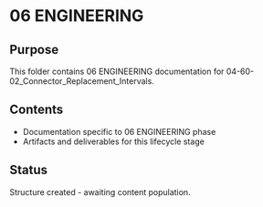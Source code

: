 # 06 ENGINEERING

## Purpose
This folder contains 06 ENGINEERING documentation for 04-60-02_Connector_Replacement_Intervals.

## Contents
- Documentation specific to 06 ENGINEERING phase
- Artifacts and deliverables for this lifecycle stage

## Status
Structure created - awaiting content population.
